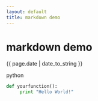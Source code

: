 ```yaml
---
layout: default
title: markdown demo
---
```

# markdown demo

{{ page.date | date_to_string }}

python

```python
def yourfunction():
     print "Hello World!"
```

